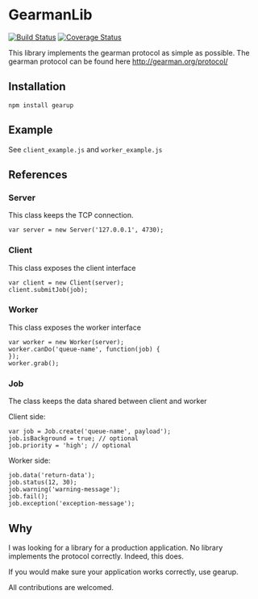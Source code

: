 # GearmanLib
[![Build Status](https://travis-ci.org/allevo/gearup.svg?branch=master)](https://travis-ci.org/allevo/gearup)
[![Coverage Status](https://coveralls.io/repos/github/allevo/gearup/badge.svg?branch=master)](https://coveralls.io/github/allevo/gearup?branch=master)

This library implements the gearman protocol as simple as possible.
The gearman protocol can be found here http://gearman.org/protocol/

## Installation
```
npm install gearup
```

## Example
See `client_example.js` and `worker_example.js`

## References
### Server
This class keeps the TCP connection.

```
var server = new Server('127.0.0.1', 4730);
```

### Client
This class exposes the client interface

```
var client = new Client(server);
client.submitJob(job);
```

### Worker
This class exposes the worker interface
```
var worker = new Worker(server);
worker.canDo('queue-name', function(job) {
});
worker.grab();
```

### Job
The class keeps the data shared between client and worker

Client side:
```
var job = Job.create('queue-name', payload');
job.isBackground = true; // optional
job.priority = 'high'; // optional
```
Worker side:
```
job.data('return-data');
job.status(12, 30);
job.warning('warning-message');
job.fail();
job.exception('exception-message');
```

## Why
I was looking for a library for a production application. No library implements the protocol correctly. Indeed, this does.

If you would make sure your application works correctly, use gearup.

All contributions are welcomed.

